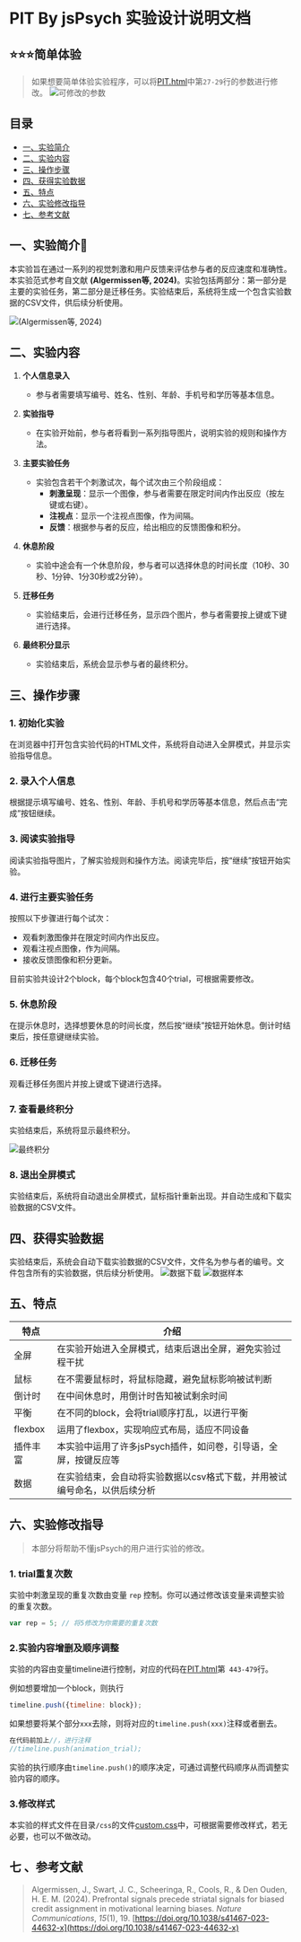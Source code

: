 



# PIT By jsPsych 实验设计说明文档

## ⭐⭐⭐简单体验

> 如果想要简单体验实验程序，可以将<a href="https://github.com/Traceur17/PIT-jspsych/blob/main/PIT.html">PIT.html</a>中第`27-29`行的参数进行修改。
>![可修改的参数](https://github.com/Traceur17/PIT-jspsych/blob/main/sources/params_to_change.png)

## 目录 
- [一、实验简介](#一实验简介📕) 
- [二、实验内容](#二实验内容) 
- [三、操作步骤](#三操作步骤)
- [四、获得实验数据](#四获得实验数据) 
- [五、特点](#五特点)
- [六、实验修改指导](#六实验修改指导)
- [七、参考文献](#七参考文献)


## 一、实验简介📕

本实验旨在通过一系列的视觉刺激和用户反馈来评估参与者的反应速度和准确性。本实验范式参考自文献 **(Algermissen等, 2024)**。实验包括两部分：第一部分是主要的实验任务，第二部分是迁移任务。实验结束后，系统将生成一个包含实验数据的CSV文件，供后续分析使用。

![(Algermissen等, 2024)](https://github.com/Traceur17/PIT-jspsych/blob/main/sources/reference.png)

## 二、实验内容

1.  **个人信息录入**
    
    -   参与者需要填写编号、姓名、性别、年龄、手机号和学历等基本信息。
2.  **实验指导**
    
    -   在实验开始前，参与者将看到一系列指导图片，说明实验的规则和操作方法。
3.  **主要实验任务**
    
    -   实验包含若干个刺激试次，每个试次由三个阶段组成：
        -   **刺激呈现**：显示一个图像，参与者需要在限定时间内作出反应（按左键或右键）。
        -   **注视点**：显示一个注视点图像，作为间隔。
        -   **反馈**：根据参与者的反应，给出相应的反馈图像和积分。
4.  **休息阶段**
    
    -   实验中途会有一个休息阶段，参与者可以选择休息的时间长度（10秒、30秒、1分钟、1分30秒或2分钟）。
5.  **迁移任务**
    
    -   实验结束后，会进行迁移任务，显示四个图片，参与者需要按上键或下键进行选择。
6.  **最终积分显示**
    
    -   实验结束后，系统会显示参与者的最终积分。

## 三、操作步骤

### 1. 初始化实验

在浏览器中打开包含实验代码的HTML文件，系统将自动进入全屏模式，并显示实验指导信息。

### 2. 录入个人信息

根据提示填写编号、姓名、性别、年龄、手机号和学历等基本信息，然后点击“完成”按钮继续。

### 3. 阅读实验指导

阅读实验指导图片，了解实验规则和操作方法。阅读完毕后，按“继续”按钮开始实验。

### 4. 进行主要实验任务

按照以下步骤进行每个试次：

-   观看刺激图像并在限定时间内作出反应。
-   观看注视点图像，作为间隔。
-   接收反馈图像和积分更新。

目前实验共设计2个block，每个block包含40个trial，可根据需要修改。

### 5. 休息阶段

在提示休息时，选择想要休息的时间长度，然后按“继续”按钮开始休息。倒计时结束后，按任意键继续实验。

### 6. 迁移任务

观看迁移任务图片并按上键或下键进行选择。

### 7. 查看最终积分

实验结束后，系统将显示最终积分。

![最终积分](https://github.com/Traceur17/PIT-jspsych/blob/main/sources/final_score.png)

### 8. 退出全屏模式

实验结束后，系统将自动退出全屏模式，鼠标指针重新出现。并自动生成和下载实验数据的CSV文件。

## 四、获得实验数据

实验结束后，系统会自动下载实验数据的CSV文件，文件名为参与者的编号。文件包含所有的实验数据，供后续分析使用。
![数据下载](https://github.com/Traceur17/PIT-jspsych/blob/main/sources/data_csv.png)
![数据样本](https://github.com/Traceur17/PIT-jspsych/blob/main/sources/data_detail.png)

## 五、特点
|特点| 介绍 |
|--|--|
| 全屏 | 在实验开始进入全屏模式，结束后退出全屏，避免实验过程干扰 |
| 鼠标 | 在不需要鼠标时，将鼠标隐藏，避免鼠标影响被试判断 |
| 倒计时 | 在中间休息时，用倒计时告知被试剩余时间 |
| 平衡 | 在不同的block，会将trial顺序打乱，以进行平衡 |
| flexbox | 运用了flexbox，实现响应式布局，适应不同设备 |
| 插件丰富 | 本实验中运用了许多jsPsych插件，如问卷，引导语，全屏，按键反应等 |
| 数据 | 在实验结束，会自动将实验数据以csv格式下载，并用被试编号命名，以供后续分析 |

## 六、实验修改指导

> 本部分将帮助不懂jsPsych的用户进行实验的修改。


### 1. trial重复次数

实验中刺激呈现的重复次数由变量 `rep` 控制。你可以通过修改该变量来调整实验的重复次数。

```javascript
var rep = 5; // 将5修改为你需要的重复次数
```
### 2.实验内容增删及顺序调整
实验的内容由变量timeline进行控制，对应的代码在<a href="https://github.com/Traceur17/PIT-jspsych/blob/main/PIT.html">PIT.html</a>第` 443-479`行。

例如想要增加一个block，则执行
```javascript
timeline.push({timeline: block});
```
如果想要将某个部分`xxx`去除，则将对应的`timeline.push(xxx)`注释或者删去。
```javascript
在代码前加上//，进行注释
//timeline.push(animation_trial);
```
实验的执行顺序由`timeline.push()`的顺序决定，可通过调整代码顺序从而调整实验内容的顺序。

### 3.修改样式
本实验的样式文件在目录`/css`的文件<a href='https://github.com/Traceur17/PIT-jspsych/blob/main/css/custom.css'>custom.css</a>中，可根据需要修改样式，若无必要，也可以不做改动。

## 七 、参考文献

> Algermissen, J., Swart, J. C., Scheeringa, R., Cools, R., & Den Ouden, H. E. M. (2024). Prefrontal signals precede striatal signals for biased credit assignment in motivational learning biases. _Nature Communications_, _15_(1), 19. [https://doi.org/10.1038/s41467-023-44632-x](https://doi.org/10.1038/s41467-023-44632-x)
